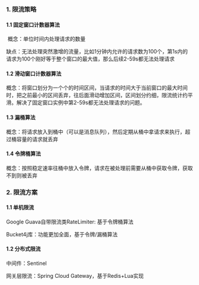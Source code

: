 ### 1. 限流策略

#### 1.1 固定窗口计数器算法

​	概念：单位时间内处理请求的数量

​	缺点：无法处理突然激增的流量，比如1分钟内允许的请求数为100个，第1s内的请求为100个刚好等于整个窗口的最大值，那么后续2-59s都无法处理请求

#### 1.2 滑动窗口计数器算法

​	概念：将窗口划分为一个个的时间区间，当请求的时间大于当前窗口的最大时间时，把之前最小的区间丢弃，往后面滑动增加区间，区间划分约细，限流统计约平滑。解决了固定窗口实例中第2-59s都无法处理请求的问题。

#### 1.3 漏桶算法

​	概念：将请求放入到桶中（可以是消息队列），然后定期从桶中拿请求来执行，超过桶容量的请求就丢弃

#### 1.4 令牌桶算法

​	概念：按照稳定速率往桶中放入令牌，请求在被处理前需要从桶中获取令牌，获取不到则被丢弃

### 2. 限流方案

#### 1.1 单机限流

Google Guava自带限流类RateLimiter: 基于令牌桶算法

Bucket4j库：功能更加全面，基于令牌/漏桶算法

#### 1.2 分布式限流

中间件：Sentinel

网关层限流：Spring Cloud Gateway，基于Redis+Lua实现



